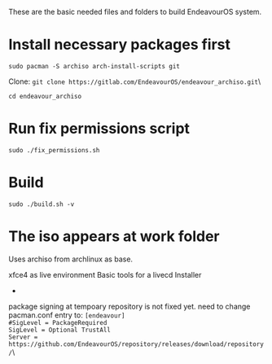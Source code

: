 These are the basic needed files and folders to build EndeavourOS system.

# Install necessary packages first
`sudo pacman -S archiso arch-install-scripts git`

Clone:
`git clone https://gitlab.com/EndeavourOS/endeavour_archiso.git`\

`cd endeavour_archiso`

# Run fix permissions script
`sudo ./fix_permissions.sh`

# Build
`sudo ./build.sh -v`

# The iso appears at work folder

Uses archiso from archlinux as base.

xfce4 as live environment
Basic tools for a livecd
Installer

*
package signing at tempoary repository is not fixed yet.
need to change pacman.conf entry to:
`[endeavour]`\
`#SigLevel = PackageRequired`\
`SigLevel = Optional TrustAll`\
`Server = https://github.com/EndeavourOS/repository/releases/download/repository/`\



